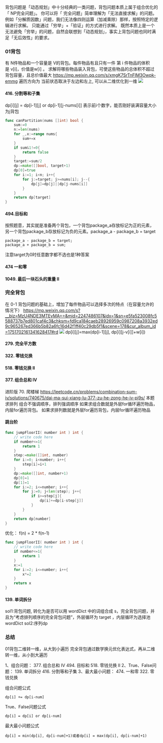 背包问题是「动态规划」中十分经典的一类问题，背包问题本质上属于组合优化的「 NP完全问题」。
你可以将「 完全问题」简单理解为「无法直接求解」的问题。
例如「分解质因数」问题，我们无法像四则运算（加减乘除）那样，按照特定的逻辑进行求解。
只能通过「穷举」+「验证」的方式进行求解。
既然本质上是一个无法避免「穷举」的问题，自然会联想到「动态规划」，事实上背包问题也同时满足「无后效性」的要求。
### 01背包
有 N件物品和一个容量是 V的背包。每件物品有且只有一件
第 i 件物品的体积是 v\[i]，价值是w\[i] 。
求解将哪些物品装入背包，可使这些物品的总体积不超过背包容量，且总价值最大
https://mp.weixin.qq.com/s/xmgK7SrTnFIM3Owpk-emmg
遍历方向为
当前状态取决于左边和左上, 可以从二维优化到一维
![](Pasted%20image%2020240212133121.png)
#### 416. 分割等和子集
dp\[i]\[j] = dp\[i-1]\[j] or dp\[i-1]\[j-nums\[i]]
表示前i个数字，能否刚好装满容量大小为j背包
```go
func canPartition(nums []int) bool {
    sum:=0
    n:=len(nums)
    for _,x:=range nums{
        sum+=x
    }
    if sum&1!=0{
        return false
    }
    target:=sum/2
    dp:=make([]bool, target+1)
    dp[0]=true
    for i:=1; i<n; i++{
        for j:=target; j>=nums[i]; j--{
            dp[j]=dp[j]||dp[j-nums[i]]
        }
    }
    return dp[target]
}
```
#### 494.目标和
按照题意，其实就是准备两个背包，一个背包package_a存放标记为正的元素，另一个背包package_b存放标记为负的元素。package_a - package_b = target
```
package_a - package_b = target;
package_a + package_b = sum;
```
注意target为0时任意数字都不选也是1种答案
#### 474 一和零
#### 1049. 最后一块石头的重量 II

### 完全背包
在 0-1 背包问题的基础上，增加了每件物品可以选择多次的特点（在容量允许的情况下）
https://mp.weixin.qq.com/s?__biz=MzU4NDE3MTEyMA==&mid=2247486107&idx=1&sn=e5fa523008fc5588737b7ed801caf4c3&chksm=fd9ca184caeb28926959c0987208a3932ed9c965267ed366b5b82a6fc16d42f1ff40c29db5f1&scene=178&cur_album_id=1751702161341628417#rd
![](Pasted%20image%2020240212205720.png)
dp\[i]\[j]=max(dp\[i-1]\[j], dp\[i]\[j-v\[i]]+w\[i])
#### 279. 完全平方数
#### 322. 零钱兑换
#### 518. 零钱兑换 II
#### 377. 组合总和 Ⅳ
进阶版  70. 爬楼梯
https://leetcode.cn/problems/combination-sum-iv/solutions/740675/dai-ma-sui-xiang-lu-377-zu-he-zong-he-iv-pj9s/
本题求排列
组合不强调顺序，排列强调顺序
如果求组合数就是外层for循环遍历物品，内层for遍历背包。
如果求排列数就是外层for遍历背包，内层for循环遍历物品
#### 跳台阶
```go
func jumpFloorII( number int ) int {
    // write code here
    if number<=1{
        return 1
    }
    step:=make([]int, number)
    for i:=0; i<number; i++{
        step[i]=i+1
    }
    dp:=make([]int, number+1)
    dp[0]=1
    dp[1]=1
    for i:=2; i<=number; i++{
        for j:=0; j<len(step); j++{
            if i>=step[j]{
                dp[i]+=dp[i-step[j]]
            }
        }
    }
    return dp[number]
}
```
优化： f(n) = 2 * f(n-1)
```go
func jumpFloorII( number int ) int {
    // write code here
    if number<=1{
        return 1
    }
    x:=1
    for i:=2; i<=number; i++{
        x*=2
    }
    return x
}
```
#### 139. 单词拆分
sol1:背包问题, 转化为是否可以用 wordDict 中的词组合成 s，完全背包问题，并且为“考虑排列顺序的完全背包问题”，外层循环为 target ，内层循环为选择池 wordDict
sol2:序列dp

### 总结
01背包二维转一维，从大到小遍历
完全背包通过数学换元优化表达式，再从二维转一维，从小到大遍历

1、组合问题：
377. 组合总和 Ⅳ
494. 目标和
518. 零钱兑换 II
2、True、False问题：
139. 单词拆分
416. 分割等和子集
3、最大最小问题：
474. 一和零
322. 零钱兑换

组合问题公式
```
dp[i] += dp[i-num]
```
True、False问题公式
```
dp[i] = dp[i] or dp[i-num]
```
最大最小问题公式
```
dp[i] = min(dp[i], dp[i-num]+1)或者dp[i] = max(dp[i], dp[i-num]+1)
```
